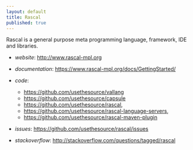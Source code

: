 ```yaml
---
layout: default
title: Rascal
published: true
---
```


Rascal is a general purpose meta programming language, framework, IDE and libraries. 

* *website*: <http://www.rascal-mpl.org>
* *documentation*: <https://www.rascal-mpl.org/docs/GettingStarted/>
* *code*: 
   * <https://github.com/usethesource/vallang>
   * <https://github.com/usethesource/capsule>
   * <https://github.com/usethesource/rascal>,  
   * <https://github.com/usethesource/rascal-language-servers>,
   * <https://github.com/usethesource/rascal-maven-plugin>

* *issues*: <https://github.com/usethesource/rascal/issues>
* *stackoverflow*: <http://stackoverflow.com/questions/tagged/rascal>

